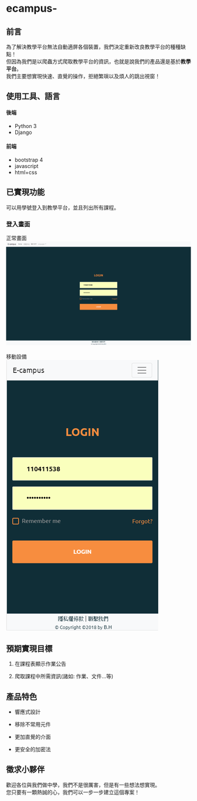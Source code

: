 # ecampus-

## 前言 
為了解決教學平台無法自動適屏各個裝置，我們決定重新改良教學平台的種種缺點！
<br>
但因為我們是以爬蟲方式爬取教學平台的資訊，也就是說我們的產品還是基於**教學平台**。  
我們主要想實現快速、直覺的操作，拒絕繁瑣以及煩人的跳出視窗！

使用工具、語言
------------
#### 後端
* Python 3
* Django
#### 前端
* bootstrap 4
* javascript
* html+css

已實現功能
---------
可以用學號登入到教學平台，並且列出所有課程。

### 登入畫面
正常畫面
![login](/static/images/readme/login.png)  
<br>
移動設備  
![login](/static/images/readme/login_mobile.png)

預期實現目標
-----------
1. 在課程表顯示作業公告

2. 爬取課程中所需資訊(諸如: 作業、文件...等)

產品特色
-----------

* 響應式設計 

* 移除不常用元件

* 更加直覺的介面

* 更安全的加密法

徵求小夥伴
---------
歡迎各位與我們做中學，我們不是很厲害，但是有一些想法想實現。  
您只要有一顆熱誠的心，我們可以一步一步建立這個專案！






